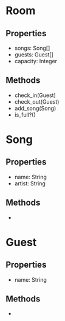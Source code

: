 # Room
## Properties
- songs: Song[]
- guests: Guest[]
- capacity: Integer
## Methods
- check_in(Guest)
- check_out(Guest)
- add_song(Song)
- is_full?()

# Song
## Properties
- name: String
- artist: String
## Methods
- 

# Guest
## Properties
- name: String
## Methods
- 
